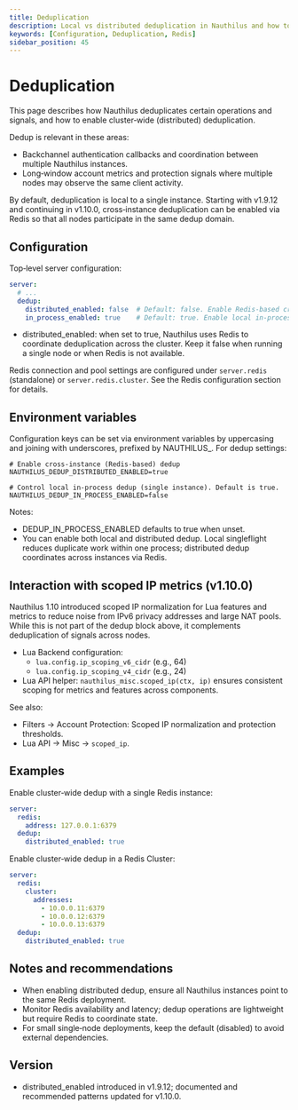 ```yaml
---
title: Deduplication
description: Local vs distributed deduplication in Nauthilus and how to configure it
keywords: [Configuration, Deduplication, Redis]
sidebar_position: 45
---
```


# Deduplication

This page describes how Nauthilus deduplicates certain operations and signals, and how to enable cluster‑wide (distributed) deduplication.

Dedup is relevant in these areas:
- Backchannel authentication callbacks and coordination between multiple Nauthilus instances.
- Long‑window account metrics and protection signals where multiple nodes may observe the same client activity.

By default, deduplication is local to a single instance. Starting with v1.9.12 and continuing in v1.10.0, cross‑instance deduplication can be enabled via Redis so that all nodes participate in the same dedup domain.

## Configuration

Top‑level server configuration:

```yaml
server:
  # ...
  dedup:
    distributed_enabled: false  # Default: false. Enable Redis-based cross-instance dedup for backchannel auth (v1.9.12+)
    in_process_enabled: true    # Default: true. Enable local in-process dedup (singleflight) within one instance (v1.10.0)
```

- distributed_enabled: when set to true, Nauthilus uses Redis to coordinate deduplication across the cluster. Keep it false when running a single node or when Redis is not available.

Redis connection and pool settings are configured under `server.redis` (standalone) or `server.redis.cluster`. See the Redis configuration section for details.

## Environment variables

Configuration keys can be set via environment variables by uppercasing and joining with underscores, prefixed by NAUTHILUS_. For dedup settings:

```shell
# Enable cross-instance (Redis-based) dedup
NAUTHILUS_DEDUP_DISTRIBUTED_ENABLED=true

# Control local in-process dedup (single instance). Default is true.
NAUTHILUS_DEDUP_IN_PROCESS_ENABLED=false
```

Notes:
- DEDUP_IN_PROCESS_ENABLED defaults to true when unset.
- You can enable both local and distributed dedup. Local singleflight reduces duplicate work within one process; distributed dedup coordinates across instances via Redis.

## Interaction with scoped IP metrics (v1.10.0)

Nauthilus 1.10 introduced scoped IP normalization for Lua features and metrics to reduce noise from IPv6 privacy addresses and large NAT pools. While this is not part of the dedup block above, it complements deduplication of signals across nodes.

- Lua Backend configuration:
  - `lua.config.ip_scoping_v6_cidr` (e.g., 64)
  - `lua.config.ip_scoping_v4_cidr` (e.g., 24)
- Lua API helper: `nauthilus_misc.scoped_ip(ctx, ip)` ensures consistent scoping for metrics and features across components.

See also:
- Filters → Account Protection: Scoped IP normalization and protection thresholds.
- Lua API → Misc → `scoped_ip`.

## Examples

Enable cluster‑wide dedup with a single Redis instance:

```yaml
server:
  redis:
    address: 127.0.0.1:6379
  dedup:
    distributed_enabled: true
```

Enable cluster‑wide dedup in a Redis Cluster:

```yaml
server:
  redis:
    cluster:
      addresses:
        - 10.0.0.11:6379
        - 10.0.0.12:6379
        - 10.0.0.13:6379
  dedup:
    distributed_enabled: true
```

## Notes and recommendations

- When enabling distributed dedup, ensure all Nauthilus instances point to the same Redis deployment.
- Monitor Redis availability and latency; dedup operations are lightweight but require Redis to coordinate state.
- For small single‑node deployments, keep the default (disabled) to avoid external dependencies.

## Version

- distributed_enabled introduced in v1.9.12; documented and recommended patterns updated for v1.10.0.
